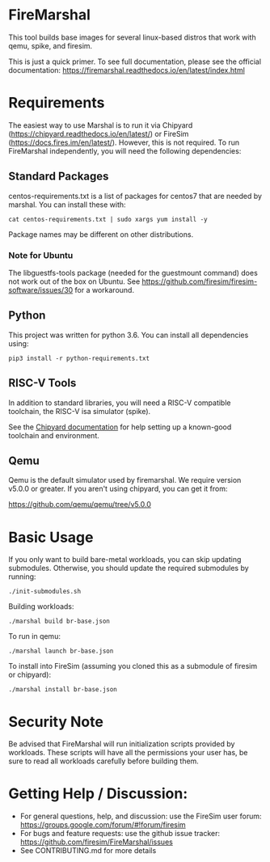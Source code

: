 FireMarshal
==================================

This tool builds base images for several linux-based distros that work with qemu,
spike, and firesim.

This is just a quick primer. To see full documentation, please see the official
documentation:
https://firemarshal.readthedocs.io/en/latest/index.html

# Requirements
The easiest way to use Marshal is to run it via Chipyard
(https://chipyard.readthedocs.io/en/latest/) or FireSim
(https://docs.fires.im/en/latest/). However, this is not required. To run
FireMarshal independently, you will need the following dependencies:

## Standard Packages
centos-requirements.txt is a list of packages for centos7 that are needed by
marshal. You can install these with:
```
cat centos-requirements.txt | sudo xargs yum install -y
```

Package names may be different on other distributions.

### Note for Ubuntu
The libguestfs-tools package (needed for the guestmount command) does not work
out of the box on Ubuntu. See
https://github.com/firesim/firesim-software/issues/30 for a workaround.

## Python
This project was written for python 3.6. You can install all dependencies using:
```
pip3 install -r python-requirements.txt
```

## RISC-V Tools
In addition to standard libraries, you will need a RISC-V compatible toolchain,
the RISC-V isa simulator (spike).

See the [Chipyard documentation](https://chipyard.readthedocs.io/en/latest/Chipyard-Basics/Initial-Repo-Setup.html#building-a-toolchain)
for help setting up a known-good toolchain and environment.

## Qemu
Qemu is the default simulator used by firemarshal. We require version v5.0.0 or
greater. If you aren't using chipyard, you can get it from:

https://github.com/qemu/qemu/tree/v5.0.0

# Basic Usage
If you only want to build bare-metal workloads, you can skip updating
submodules. Otherwise, you should update the required submodules by running:

    ./init-submodules.sh

Building workloads:

    ./marshal build br-base.json

To run in qemu:

    ./marshal launch br-base.json

To install into FireSim (assuming you cloned this as a submodule of firesim or chipyard):

    ./marshal install br-base.json

# Security Note
Be advised that FireMarshal will run initialization scripts provided by
workloads. These scripts will have all the permissions your user has, be sure
to read all workloads carefully before building them.

# Getting Help / Discussion:
* For general questions, help, and discussion: use the FireSim user forum: https://groups.google.com/forum/#!forum/firesim
* For bugs and feature requests: use the github issue tracker: https://github.com/firesim/FireMarshal/issues
* See CONTRIBUTING.md for more details
